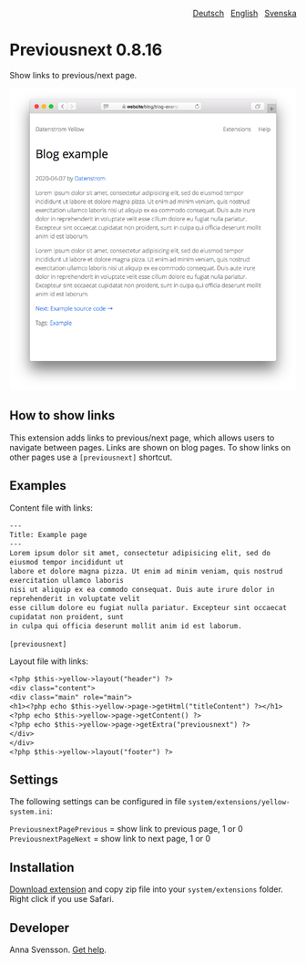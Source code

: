 <p align="right"><a href="README-de.md">Deutsch</a> &nbsp; <a href="README.md">English</a> &nbsp; <a href="README-sv.md">Svenska</a></p>

# Previousnext 0.8.16

Show links to previous/next page.

<p align="center"><img src="previousnext-screenshot.png?raw=true" alt="Screenshot"></p>

## How to show links

This extension adds links to previous/next page, which allows users to navigate between pages. Links are shown on blog pages. To show links on other pages use a `[previousnext]` shortcut.

## Examples

Content file with links:

    ---
    Title: Example page
    ---
    Lorem ipsum dolor sit amet, consectetur adipisicing elit, sed do eiusmod tempor incididunt ut 
    labore et dolore magna pizza. Ut enim ad minim veniam, quis nostrud exercitation ullamco laboris 
    nisi ut aliquip ex ea commodo consequat. Duis aute irure dolor in reprehenderit in voluptate velit 
    esse cillum dolore eu fugiat nulla pariatur. Excepteur sint occaecat cupidatat non proident, sunt 
    in culpa qui officia deserunt mollit anim id est laborum.

    [previousnext]

Layout file with links:

    <?php $this->yellow->layout("header") ?>
    <div class="content">
    <div class="main" role="main">
    <h1><?php echo $this->yellow->page->getHtml("titleContent") ?></h1>
    <?php echo $this->yellow->page->getContent() ?>
    <?php echo $this->yellow->page->getExtra("previousnext") ?>
    </div>
    </div>
    <?php $this->yellow->layout("footer") ?>

## Settings

The following settings can be configured in file `system/extensions/yellow-system.ini`:

`PreviousnextPagePrevious` = show link to previous page, 1 or 0  
`PreviousnextPageNext` = show link to next page, 1 or 0  

## Installation

[Download extension](https://github.com/annaesvensson/yellow-previousnext/archive/main.zip) and copy zip file into your `system/extensions` folder. Right click if you use Safari.

## Developer

Anna Svensson. [Get help](https://datenstrom.se/yellow/help/).

